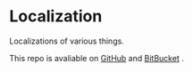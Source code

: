 Localization
============

Localizations of various things.

This repo is avaliable on [GitHub](https://github.com/angelXwind/Localization) and [BitBucket](https://bitbucket.org/angelXwind/localization) .